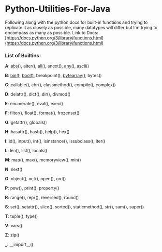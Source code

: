 # Python-Utilities-For-Java

Following along with the python docs for built-in functions and trying to replicate it as closely as possible, many datatypes will differ but I'm trying to encompass as many as possible.
Link to Docs: [https://docs.python.org/3/library/functions.html](https://docs.python.org/3/library/functions.html)

### List of Builtins: 

**A**: 
[abs()](https://github.com/A-G0D/Python-Utilities-For-Java/blob/main/Utilities.java#L15-L30),
aiter(),
[all()](https://github.com/A-G0D/Python-Utilities-For-Java/blob/main/Utilities.java#L31-L42),
anext(),
[any()](https://github.com/A-G0D/Python-Utilities-For-Java/blob/main/Utilities.java#L43-L53),
ascii()

**B**: 
[bin()](https://github.com/A-G0D/Python-Utilities-For-Java/blob/main/Utilities.java#L56-L69),
[bool()](https://github.com/A-G0D/Python-Utilities-For-Java/blob/main/Utilities.java#L70-L86),
breakpoint(),
[bytearray()](https://github.com/A-G0D/Python-Utilities-For-Java/blob/main/Utilities.java#L87-L124),
bytes()

**C**: 
callable(),
chr(),
classmethod(),
compile(),
complex()

**D**: 
delattr(),
dict(),
dir(),
divmod()

**E**: 
enumerate(),
eval(),
exec()

**F**: 
filter(),
float(),
format(),
frozenset()

**G**: 
getattr(),
globals()

**H**: 
hasattr(),
hash(),
help(),
hex()

**I**: 
id(),
input(),
int(),
isinstance(),
issubclass(),
iter()

**L**: 
len(),
list(),
locals()

**M**: 
map(),
max(),
memoryview(),
min()

**N**: 
next()

**O**: 
object(),
oct(),
open(),
ord()

**P**: 
pow(),
print(),
property()

**R**: 
range(),
repr(),
reversed(),
round()

**S**: 
set(),
setattr(),
slice(),
sorted(),
staticmethod(),
str(),
sum(),
super()

**T**: 
tuple(),
type()

**V**: 
vars()

**Z**: 
zip()

**_**: 
\_\_import\_\_()
